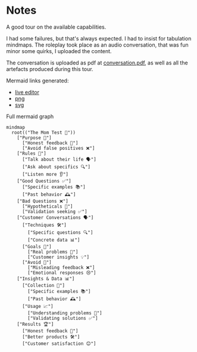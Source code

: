 # Notes

A good tour on the available capabilities.

I had some failures, but that's always expected.
I had to insist for tabulation mindmaps.
The roleplay took place as an audio conversation, that was fun minor some quirks, I uploaded the content.

The conversation is uploaded as pdf at [conversation.pdf](./conversation.pdf), as well as all the artefacts produced during this tour.

Mermaid links generated:

- [live editor](https://mermaid.live/edit#pako:eNqVVF1PE0EU_SuTeTCQ1KbFtrR9k0LQRBKU4oOuD9Pd23bS3ZllZrYBCS8mGmNQgmAkCKlfiYk-6KO_xz8gP8E7syzplmJ0n3bnnnvvOefenW3qywBok0ZcBBGLPUGIktLMzHi03QeyIiPSBm3I2ejLV4_OzloAIQ89upqoWGrAwKvvHn2UnrvILSlsRhcg6DB_gIjdUR5xcyh5QLosxHwswg0fgia_TncvYAi6l4R4eDY6OMknt1k4IKwjE0NMH7giIe9aGm8__f65N9FHZ0gdg8-73LcFD1_mUXe4NiBIJJUts_9knMSylAG5m6AeLgVSPHmaz107r0tgk0XxOeHjPGaVoRsd6LMhlwrjb36ME0XAAsv1GLMh9XMrlqjUcB8Nw_zPh_n4fRbygNlkogEGXPRyPBHRSrSRESjSkmIISrO001TP2uD3Bd9InJR37_PxvOaNC84TpqZNpfAVGCDIjVlbXuQbLctUTm590skDC0msZCeEyLHYv1Q7E8SF5r2-sajXH6Yt2dno-Ntk9grXIbDAGnWxpHnXHWwpklYdclGgY5TpLDn6OO7s7az_NbI4XWZLhiH4bjoYPL3SzKsW6B9WyEHWNevZ_T14Ppm8LgKcuWHCKf6rr9kqIU7LMLm89G46Ogmd43vP_vfHXwBjcGrIIUh8M23Dxodr91R3WWbekXWWFiiGIsYDvLS2bZZH8eeIwKNNfA2gy5CdRz2xg9AkRjWwFHAjFW0alUCBssTItS3hZ98pZpGznmJRdhgz8UBK_HSXVIGCK7GS3pXuynQY2tymm7R5fa5Yr5Zr1UqlUauX6rXGXIFu0Wa5eqM4V26UqrVqab5emy_vFOhjV7VcLKVPud4o1eqVRqVAlUx6_fOGO38Ayh_wRg)
- [png](https://mermaid.ink/img/pako:eJydVE1v00AQ_SsrH1ArcUjSQCtuNKAWiUoFUi6Yw3h3nKyy3nH3IwJV_e-Mnbpdb6JSuOwheX7z5s2buSskKSzeiaLRVjXQllYIRxSOjspiuUZxRY1Yog-ijOrsBPlVCGVxfNwBhfhRFtfRteRxB5D81lCXxc_d_z3ikmzHUCOqCuQmQU4z5PstaSVqMMzHpDroLXrGz07n8hHJuK_R9L8zj-JXKjnmWYLZCKgoBhHWqJ0wusYnvMKTMtY4yav74SPfotS1lkkNNVFj9GftA1rRkEuY5XyW6rwgUuJL5O412V0jkzdjmm8PpQT-gqbN2oIx9hrYxgrXsNXkEmmnk6wdxp5DXnmemXT5uyV2J2jJfifznc7HuO9gtIKOR3jEjbarvBEGLaIP1KATC7JbdB6Gus9bvkS5tvo2pm0j5u3kVt0mfR0cz04SWekwoGDxkLgqM1cv6LH__fju4oZgROuoMtikQtV0r-Zgg7Zer9YhnSZMD4X9iQ2qnO1Ke4OgOseT5ckm2SM_NtQZwjId-padGRk6G4Xy0yDtlfjwvDMLMgZlP_kklHtGvzjC_xbiHn3jYZXulzzL-W6s4rwFsL1PL5rSkGjGezLx4HL2Y_fRhDQa8u3_XrZzDIFjwfJUlOEvaU-D1G2SryGbAk46X4vXfLfRNaAVn_C7gre56Y-5whpYenF__wdNld5n)
- [svg](https://mermaid.ink/svg/pako:eJydVE1v00AQ_SsrH1ArcUjSQCtuNKAWiUoFUi6Yw3h3nKyy3nH3IwJV_e-Mnbpdb6JSuOwheX7z5s2buSskKSzeiaLRVjXQllYIRxSOjspiuUZxRY1Yog-ijOrsBPlVCGVxfNwBhfhRFtfRteRxB5D81lCXxc_d_z3ikmzHUCOqCuQmQU4z5PstaSVqMMzHpDroLXrGz07n8hHJuK_R9L8zj-JXKjnmWYLZCKgoBhHWqJ0wusYnvMKTMtY4yav74SPfotS1lkkNNVFj9GftA1rRkEuY5XyW6rwgUuJL5O412V0jkzdjmm8PpQT-gqbN2oIx9hrYxgrXsNXkEmmnk6wdxp5DXnmemXT5uyV2J2jJfifznc7HuO9gtIKOR3jEjbarvBEGLaIP1KATC7JbdB6Gus9bvkS5tvo2pm0j5u3kVt0mfR0cz04SWekwoGDxkLgqM1cv6LH__fju4oZgROuoMtikQtV0r-Zgg7Zer9YhnSZMD4X9iQ2qnO1Ke4OgOseT5ckm2SM_NtQZwjId-padGRk6G4Xy0yDtlfjwvDMLMgZlP_kklHtGvzjC_xbiHn3jYZXulzzL-W6s4rwFsL1PL5rSkGjGezLx4HL2Y_fRhDQa8u3_XrZzDIFjwfJUlOEvaU-D1G2SryGbAk46X4vXfLfRNaAVn_C7gre56Y-5whpYenF__wdNld5n)

Full mermaid graph

```mermaid
mindmap
  root(("The Mom Test 🧪"))
    ["Purpose 🎯"]
      ["Honest feedback 🌟"]
      ["Avoid false positives ❌"]
    ["Rules 📜"]
      ["Talk about their life 🗣️"]
      ["Ask about specifics 🔍"]
      ["Listen more 👂"]
    ["Good Questions ✅"]
      ["Specific examples 📚"]
      ["Past behavior 🕰️"]
    ["Bad Questions ❌"]
      ["Hypotheticals 🤔"]
      ["Validation seeking ✅"]
    ["Customer Conversations 🗣️"]
      ["Techniques 🛠️"]
        ["Specific questions 🔍"]
        ["Concrete data 📊"]
      ["Goals 🎯"]
        ["Real problems 🛑"]
        ["Customer insights 💡"]
      ["Avoid 🚫"]
        ["Misleading feedback ❌"]
        ["Emotional responses 😢"]
    ["Insights & Data 📊"]
      ["Collection 📝"]
        ["Specific examples 📚"]
        ["Past behavior 🕰️"]
      ["Usage 📈"]
        ["Understanding problems 🛑"]
        ["Validating solutions ✅"]
    ["Results 🏆"]
      ["Honest feedback 🌟"]
      ["Better products 🛠️"]
      ["Customer satisfaction 😊"]
```

